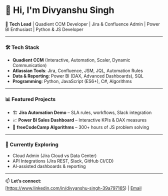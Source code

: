# 👋 Hi, I'm Divyanshu Singh  

🚀 **Tech Lead** | Quadient CCM Developer | Jira & Confluence Admin | Power BI Enthusiast | Python & JS Developer  

---

### 🛠️ Tech Stack
- **Quadient CCM** (Interactive, Automation, Scaler, Dynamic Communication)  
- **Atlassian Tools**: Jira, Confluence, JSM, JQL, Automation Rules  
- **Data & Reporting**: Power BI (DAX, Advanced Dashboards), SQL  
- **Programming**: Python, JavaScript (ES6+), C#, Algorithms  

---

### 📊 Featured Projects
- 🏗️ **Jira Automation Demo** – SLA rules, workflows, Slack integration  
- 📈 **Power BI Sales Dashboard** – Interactive KPIs & DAX measures  
- 🔑 **freeCodeCamp Algorithms** – 300+ hours of JS problem solving  

---

### 🎯 Currently Exploring
- Cloud Admin (Jira Cloud vs Data Center)  
- API Integrations (Jira REST, Slack, GitHub CI/CD)  
- AI-assisted dashboards & reporting  

---

📫 **Let’s connect:**  
[https://www.linkedin.com/in/divyanshu-singh-39a797165) | [Email](iamdivyanshu007@gmail.com)  

